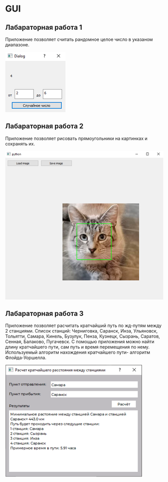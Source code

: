 # GUI
## Лабараторная работа 1


Приложение позволяет считать рандомное целое число в указаном диапазоне.


![Image alt](https://github.com/pashanushkarev/gui/blob/main/pic/lab1.png)

## Лабараторная работа 2

Приложение позволяет рисовать прямоугольники на картинках и сохранять их.


![Image alt](https://github.com/pashanushkarev/gui/blob/main/pic/lab2.png)


## Лабараторная работа 3

Приложение позволяет расчитать кратчайший путь по жд-путям между 2 станциями. Список станций: Черниговка, Саранск, Инза, Ульяновск, Тольятти, Самара, Кинель, Бузулук, Пенза, Кузнецк, Сызрань, Саратов, Сенная, Балаково, Пугачевск.
С помощью приложения можно найти длину кратчайшего пути, сам путь и время перемещения по нему. Используемый алгоритм нахождения кратчайшего пути- алгоритм Флойда-Уоршелла.


![Image alt](https://github.com/pashanushkarev/gui/blob/main/pic/lab3.png)
